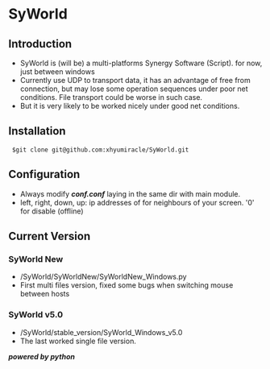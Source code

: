 # SyWorld
## Introduction
* SyWorld is (will be) a multi-platforms Synergy Software (Script). for now, just between windows
* Currently use UDP to transport data, it has an advantage of free from connection, but may lose some operation sequences under poor net conditions. File transport could be worse in such case.
* But it is very likely to be worked nicely under good net conditions.

## Installation
` $git clone git@github.com:xhyumiracle/SyWorld.git`

## Configuration
* Always modify ***conf.conf*** laying in the same dir with main module.
* left, right, down, up: ip addresses of for neighbours of your screen. '0' for disable (offline)

## Current Version
### SyWorld New
* /SyWorld/SyWorldNew/SyWorldNew_Windows.py
* First multi files version, fixed some bugs when switching mouse between hosts

### SyWorld v5.0
* /SyWorld/stable_version/SyWorld_Windows_v5.0
* The last worked single file version.

***powered by python***
